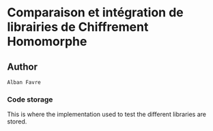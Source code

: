 # Comparaison et intégration de librairies de Chiffrement Homomorphe

## Author
```
Alban Favre
```
### Code storage

This is where the implementation used to test the different libraries are stored.


